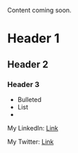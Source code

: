 Content coming soon.


# Header 1
## Header 2
### Header 3

- Bulleted
- List
- 

My LinkedIn:
[Link](https://www.linkedin.com/in/joseph-lee-woodall-iv/)

My Twitter:
[Link](https://twitter.com/josephwoodall_)

